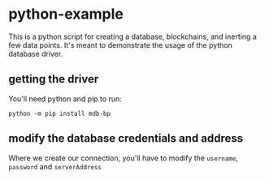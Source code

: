 # python-example
This is a python script for creating a database, blockchains, and inerting a few data points. It's meant to demonstrate the usage of the python database driver.

## getting the driver
You'll need python and pip to run:

`python -m pip install mdb-bp`

## modify the database credentials and address
Where we create our connection, you'll have to modify the `username`, `password` and `serverAddress`
